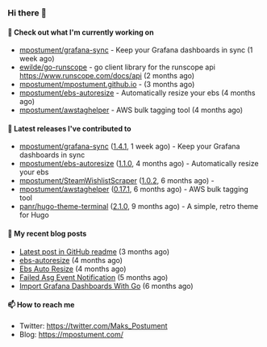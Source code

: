 ### Hi there 👋

#### 👷 Check out what I'm currently working on

- [mpostument/grafana-sync](https://github.com/mpostument/grafana-sync) - Keep your Grafana dashboards in sync (1 week ago)
- [ewilde/go-runscope](https://github.com/ewilde/go-runscope) - go client library for the runscope  api https://www.runscope.com/docs/api (2 months ago)
- [mpostument/mpostument.github.io](https://github.com/mpostument/mpostument.github.io) -  (3 months ago)
- [mpostument/ebs-autoresize](https://github.com/mpostument/ebs-autoresize) - Automatically resize your ebs (4 months ago)
- [mpostument/awstaghelper](https://github.com/mpostument/awstaghelper) - AWS bulk tagging tool (4 months ago)

#### 🔭 Latest releases I've contributed to

- [mpostument/grafana-sync](https://github.com/mpostument/grafana-sync) ([1.4.1](https://github.com/mpostument/grafana-sync/releases/tag/1.4.1), 1 week ago) - Keep your Grafana dashboards in sync
- [mpostument/ebs-autoresize](https://github.com/mpostument/ebs-autoresize) ([1.1.0](https://github.com/mpostument/ebs-autoresize/releases/tag/1.1.0), 4 months ago) - Automatically resize your ebs
- [mpostument/SteamWishlistScraper](https://github.com/mpostument/SteamWishlistScraper) ([1.0.2](https://github.com/mpostument/SteamWishlistScraper/releases/tag/1.0.2), 6 months ago) - 
- [mpostument/awstaghelper](https://github.com/mpostument/awstaghelper) ([0.17.1](https://github.com/mpostument/awstaghelper/releases/tag/0.17.1), 6 months ago) - AWS bulk tagging tool
- [panr/hugo-theme-terminal](https://github.com/panr/hugo-theme-terminal) ([2.1.0](https://github.com/panr/hugo-theme-terminal/releases/tag/2.1.0), 9 months ago) - A simple, retro theme for Hugo

#### 📜 My recent blog posts

- [Latest post in GitHub readme](/2021/03/06/latest_post_in_github_readme/) (3 months ago)
- [ebs-autoresize](/projects/ebs-autoresize/) (4 months ago)
- [Ebs Auto Resize](/2021/02/06/ebs-auto-resize/) (4 months ago)
- [Failed Asg Event Notification](/2021/01/03/failed-asg-event-notification/) (5 months ago)
- [Import Grafana Dashboards With Go](/2020/12/23/import-grafana-dashboards-with-go/) (6 months ago)

#### 📫 How to reach me

- Twitter: https://twitter.com/Maks_Postument
- Blog: https://mpostument.com/

